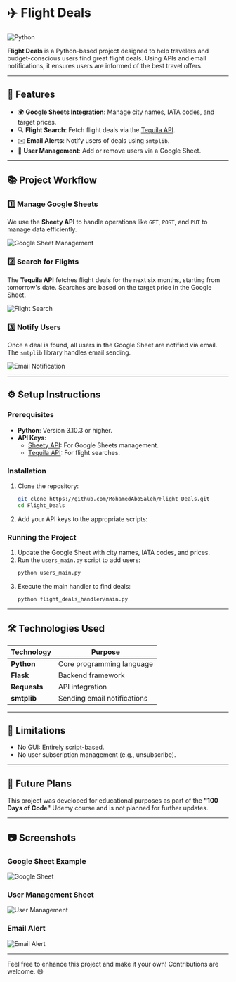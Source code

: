 
# ✈️ Flight Deals  
![Python](https://img.shields.io/badge/Python-3.10%2B-blue)  

**Flight Deals** is a Python-based project designed to help travelers and budget-conscious users find great flight deals. Using APIs and email notifications, it ensures users are informed of the best travel offers.  

---

## 📌 Features  
- 🌍 **Google Sheets Integration**: Manage city names, IATA codes, and target prices.  
- 🔍 **Flight Search**: Fetch flight deals via the [Tequila API](https://tequila.kiwi.com/portal/getting-started).  
- ✉️ **Email Alerts**: Notify users of deals using `smtplib`.  
- 📝 **User Management**: Add or remove users via a Google Sheet.  

---

## 📚 Project Workflow  

### 1️⃣ Manage Google Sheets  
We use the **Sheety API** to handle operations like `GET`, `POST`, and `PUT` to manage data efficiently.  

![Google Sheet Management](https://github.com/MohamedAboSaleh/Flight_Deals/assets/135134225/5e026fd5-55e5-446b-9909-e65a06b733e6)  

### 2️⃣ Search for Flights  
The **Tequila API** fetches flight deals for the next six months, starting from tomorrow's date. Searches are based on the target price in the Google Sheet.  

![Flight Search](https://github.com/MohamedAboSaleh/Flight_Deals/assets/135134225/e740155f-5881-40c7-a2da-cae92f190f86)  

### 3️⃣ Notify Users  
Once a deal is found, all users in the Google Sheet are notified via email. The `smtplib` library handles email sending.  

![Email Notification](https://github.com/MohamedAboSaleh/Flight_Deals/assets/135134225/4332f078-13d0-4f65-8318-abdb8ddadd85)  

---

## ⚙️ Setup Instructions  

### Prerequisites  
- **Python**: Version 3.10.3 or higher.  
- **API Keys**:  
  - [Sheety API](https://sheety.co): For Google Sheets management.  
  - [Tequila API](https://tequila.kiwi.com/portal/getting-started): For flight searches.  

### Installation  
1. Clone the repository:  
   ```bash
   git clone https://github.com/MohamedAboSaleh/Flight_Deals.git
   cd Flight_Deals
   ```  
2. Add your API keys to the appropriate scripts:  


### Running the Project  
1. Update the Google Sheet with city names, IATA codes, and prices.  
2. Run the `users_main.py` script to add users:  
   ```bash
   python users_main.py
   ```  
3. Execute the main handler to find deals:  
   ```bash
   python flight_deals_handler/main.py
   ```  

---

## 🛠️ Technologies Used  
| Technology     | Purpose                             |  
|-----------------|-------------------------------------|  
| **Python**      | Core programming language          |  
| **Flask**       | Backend framework                  |  
| **Requests**    | API integration                    |  
| **smtplib**     | Sending email notifications        |  

---

## 🚧 Limitations  
- No GUI: Entirely script-based.  
- No user subscription management (e.g., unsubscribe).  

---

## 🎯 Future Plans  
This project was developed for educational purposes as part of the **"100 Days of Code"** Udemy course and is not planned for further updates.  


---

## 📷 Screenshots  

### Google Sheet Example  
![Google Sheet](https://github.com/MohamedAboSaleh/Flight_Deals/assets/135134225/5e026fd5-55e5-446b-9909-e65a06b733e6)  

### User Management Sheet  
![User Management](https://github.com/MohamedAboSaleh/Flight_Deals/assets/135134225/e740155f-5881-40c7-a2da-cae92f190f86)  

### Email Alert  
![Email Alert](https://github.com/MohamedAboSaleh/Flight_Deals/assets/135134225/4332f078-13d0-4f65-8318-abdb8ddadd85)  

---

Feel free to enhance this project and make it your own! Contributions are welcome. 😄  
